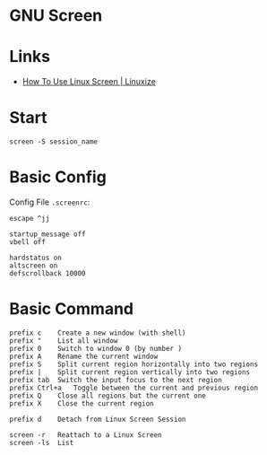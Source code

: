 # GNU Screen

# Links

* [How To Use Linux Screen | Linuxize](https://linuxize.com/post/how-to-use-linux-screen/)

# Start

```
screen -S session_name
```
# Basic Config

Config File `.screenrc`:

```
escape ^jj

startup_message off
vbell off

hardstatus on
altscreen on
defscrollback 10000
```

# Basic Command

```
prefix c 	Create a new window (with shell)
prefix " 	List all window
prefix 0 	Switch to window 0 (by number )
prefix A 	Rename the current window
prefix S 	Split current region horizontally into two regions
prefix | 	Split current region vertically into two regions
prefix tab 	Switch the input focus to the next region
prefix Ctrl+a 	Toggle between the current and previous region
prefix Q 	Close all regions but the current one
prefix X 	Close the current region

prefix d 	Detach from Linux Screen Session
```
```
screen -r	Reattach to a Linux Screen
screen -ls	List
```
